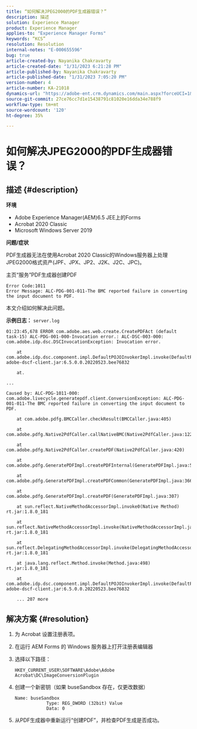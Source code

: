 ```yaml
---
title: “如何解决JPEG2000的PDF生成器错误？”
description: 描述
solution: Experience Manager
product: Experience Manager
applies-to: "Experience Manager Forms"
keywords: “KCS”
resolution: Resolution
internal-notes: "E-000655596"
bug: true
article-created-by: Nayanika Chakravarty
article-created-date: "1/31/2023 6:21:28 PM"
article-published-by: Nayanika Chakravarty
article-published-date: "1/31/2023 7:05:20 PM"
version-number: 4
article-number: KA-21018
dynamics-url: "https://adobe-ent.crm.dynamics.com/main.aspx?forceUCI=1&pagetype=entityrecord&etn=knowledgearticle&id=a389240e-94a1-ed11-aad1-6045bd0063aa"
source-git-commit: 27ce76cc7d1e15438791c81020e16dda34e788f9
workflow-type: tm+mt
source-wordcount: '120'
ht-degree: 35%

---
```


# 如何解决JPEG2000的PDF生成器错误？

## 描述 {#description}


<b>环境</b>

- Adobe Experience Manager(AEM)6.5 JEE上的Forms
- Acrobat 2020 Classic
- Microsoft Windows Server 2019

<b>问题/症状</b>

PDF生成器无法在使用Acrobat 2020 Classic的Windows服务器上处理JPEG2000格式资产(JPF、JPX、JP2、J2K、J2C、JPC)。

主页“服务”PDF生成器创建PDF


```
Error Code:1011 
Error Message: ALC-PDG-001-011-The BMC reported failure in converting the input document to PDF.
```


本文介绍如何解决此问题。

<b>示例日志：</b>
`server.log`


```
01:23:45,678 ERROR com.adobe.aes.web.create.CreatePDFAct (default task-15) ALC-PDG-001-000-Invocation error.: ALC-DSC-003-000: com.adobe.idp.dsc.DSCInvocationException: Invocation error.

    at com.adobe.idp.dsc.component.impl.DefaultPOJOInvokerImpl.invoke(DefaultPOJOInvokerImpl.java:152) adobe-dscf-client.jar:6.5.0.0.20220523.bee76832

    at.

...

Caused by: ALC-PDG-1011-000: com.adobe.livecycle.generatepdf.client.ConversionException: ALC-PDG-001-011-The BMC reported failure in converting the input document to PDF.

    at com.adobe.pdfg.BMCCaller.checkResult(BMCCaller.java:405)

    at com.adobe.pdfg.Native2PdfCaller.callNativeBMC(Native2PdfCaller.java:1229)

    at com.adobe.pdfg.Native2PdfCaller.createPDF(Native2PdfCaller.java:420)

    at com.adobe.pdfg.GeneratePDFImpl.createPDFInternal(GeneratePDFImpl.java:527)

    at com.adobe.pdfg.GeneratePDFImpl.createPDFCommon(GeneratePDFImpl.java:366)

    at com.adobe.pdfg.GeneratePDFImpl.createPDF(GeneratePDFImpl.java:307)

    at sun.reflect.NativeMethodAccessorImpl.invoke0(Native Method) rt.jar:1.8.0_181

    at sun.reflect.NativeMethodAccessorImpl.invoke(NativeMethodAccessorImpl.java:62) rt.jar:1.8.0_181

    at sun.reflect.DelegatingMethodAccessorImpl.invoke(DelegatingMethodAccessorImpl.java:43) rt.jar:1.8.0_181

    at java.lang.reflect.Method.invoke(Method.java:498) rt.jar:1.8.0_181

    at com.adobe.idp.dsc.component.impl.DefaultPOJOInvokerImpl.invoke(DefaultPOJOInvokerImpl.java:118) adobe-dscf-client.jar:6.5.0.0.20220523.bee76832

    ... 207 more
```



## 解决方案 {#resolution}


1. 为 Acrobat 设置注册表项。
2. 在运行 AEM Forms 的 Windows 服务器上打开注册表编辑器
3. 选择以下路径：

   `HKEY_CURRENT_USER\SOFTWARE\Adobe\Adobe Acrobat\DC\ImageConversionPlugin`
4. 创建一个新密钥（如果 buseSandbox 存在，仅更改数据）


   ```
   Name: buseSandbox
               Type: REG_DWORD (32bit) Value
               Data: 0
   ```
5. 从PDF生成器中重新运行“创建PDF”，并检查PDF生成是否成功。

